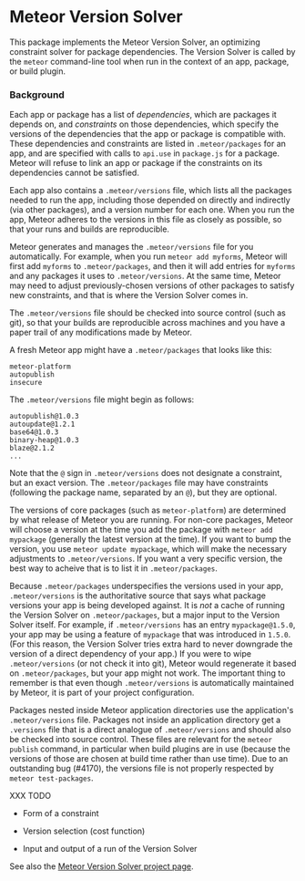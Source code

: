 # Meteor Version Solver

This package implements the Meteor Version Solver, an optimizing constraint solver for package dependencies.  The Version Solver is called by the `meteor` command-line tool when run in the context of an app, package, or build plugin.

### Background

Each app or package has a list of *dependencies*, which are packages it depends on, and *constraints* on those dependencies, which specify the versions of the dependencies that the app or package is compatible with.  These dependencies and constraints are listed in `.meteor/packages` for an app, and are specified with calls to `api.use` in `package.js` for a package.  Meteor will refuse to link an app or package if the constraints on its dependencies cannot be satisfied.

Each app also contains a `.meteor/versions` file, which lists all the packages needed to run the app, including those depended on directly and indirectly (via other packages), and a version number for each one.  When you run the app, Meteor adheres to the versions in this file as closely as possible, so that your runs and builds are reproducible.

Meteor generates and manages the `.meteor/versions` file for you automatically.  For example, when you run `meteor add myforms`, Meteor will first add `myforms` to `.meteor/packages`, and then it will add entries for `myforms` and any packages it uses to `.meteor/versions`.  At the same time, Meteor may need to adjust previously-chosen versions of other packages to satisfy new constraints, and that is where the Version Solver comes in.

The `.meteor/versions` file should be checked into source control (such as git), so that your builds are reproducible across machines and you have a paper trail of any modifications made by Meteor.

A fresh Meteor app might have a `.meteor/packages` that looks like this:

```
meteor-platform
autopublish
insecure
```

The `.meteor/versions` file might begin as follows:

```
autopublish@1.0.3
autoupdate@1.2.1
base64@1.0.3
binary-heap@1.0.3
blaze@2.1.2
...
```

Note that the `@` sign in `.meteor/versions` does not designate a constraint, but an exact version.  The `.meteor/packages` file may have constraints (following the package name, separated by an `@`), but they are optional.

The versions of core packages (such as `meteor-platform`) are determined by what release of Meteor you are running.  For non-core packages, Meteor will choose a version at the time you add the package with `meteor add mypackage` (generally the latest version at the time).  If you want to bump the version, you use `meteor update mypackage`, which will make the necessary adjustments to `.meteor/versions`.  If you want a very specific version, the best way to acheive that is to list it in `.meteor/packages`.

Because `.meteor/packages` underspecifies the versions used in your app, `.meteor/versions` is the authoritative source that says what package versions your app is being developed against.  It is *not* a cache of running the Version Solver on `.meteor/packages`, but a major input to the Version Solver itself.  For example, if `.meteor/versions` has an entry `mypackage@1.5.0`, your app may be using a feature of `mypackage` that was introduced in `1.5.0`.  (For this reason, the Version Solver tries extra hard to never downgrade the version of a direct dependency of your app.)  If you were to wipe `.meteor/versions` (or not check it into git), Meteor would regenerate it based on `.meteor/packages`, but your app might not work.  The important thing to remember is that even though `.meteor/versions` is automatically maintained by Meteor, it is part of your project configuration.

Packages nested inside Meteor application directories use the application's `.meteor/versions` file.  Packages not inside an application directory get a `.versions` file that is a direct analogue of `.meteor/versions` and should also be checked into source control.  These files are relevant for the `meteor publish` command, in particular when build plugins are in use (because the versions of those are chosen at build time rather than use time).  Due to an outstanding bug (#4170), the versions file is not properly respected by `meteor test-packages`.

XXX TODO

* Form of a constraint

* Version selection (cost function)

* Input and output of a run of the Version Solver

See also the [Meteor Version Solver project page](https://www.meteor.com/version-solver).


